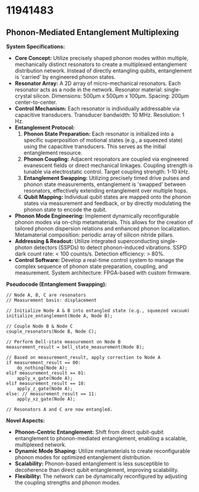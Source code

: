 # 11941483

## Phonon-Mediated Entanglement Multiplexing

**System Specifications:**

*   **Core Concept:** Utilize precisely shaped phonon modes within multiple, mechanically distinct resonators to create a multiplexed entanglement distribution network. Instead of directly entangling qubits, entanglement is 'carried' by engineered phonon states.
*   **Resonator Array:** A 2D array of micro-mechanical resonators. Each resonator acts as a node in the network. Resonator material: single-crystal silicon. Dimensions: 500μm x 500μm x 100μm. Spacing: 200μm center-to-center.
*   **Control Mechanism:** Each resonator is individually addressable via capacitive transducers. Transducer bandwidth: 10 MHz. Resolution: 1 Hz.
*   **Entanglement Protocol:**
    1.  **Phonon State Preparation:** Each resonator is initialized into a specific superposition of motional states (e.g., a squeezed state) using the capacitive transducers. This serves as the initial entanglement resource.
    2.  **Phonon Coupling:** Adjacent resonators are coupled via engineered evanescent fields or direct mechanical linkages. Coupling strength is tunable via electrostatic control. Target coupling strength: 1-10 kHz.
    3.  **Entanglement Swapping:** Utilizing precisely timed drive pulses and phonon state measurements, entanglement is 'swapped' between resonators, effectively extending entanglement over multiple hops.
    4.  **Qubit Mapping:**  Individual qubit states are mapped onto the phonon states via measurement and feedback, or by directly modulating the phonon state to encode the qubit.
*   **Phonon Mode Engineering:** Implement dynamically reconfigurable phonon modes via on-chip metamaterials. This allows for the creation of tailored phonon dispersion relations and enhanced phonon localization. Metamaterial composition: periodic array of silicon nitride pillars.
*   **Addressing & Readout:** Utilize integrated superconducting single-photon detectors (SSPDs) to detect phonon-induced vibrations. SSPD dark count rate: < 100 counts/s. Detection efficiency: > 80%.
*   **Control Software:** Develop a real-time control system to manage the complex sequence of phonon state preparation, coupling, and measurement. System architecture: FPGA-based with custom firmware.

**Pseudocode (Entanglement Swapping):**

```
// Node A, B, C are resonators
// Measurement basis: displacement

// Initialize Node A & B into entangled state (e.g., squeezed vacuum)
initialize_entanglement(Node A, Node B);

// Couple Node B & Node C
couple_resonators(Node B, Node C);

// Perform Bell-state measurement on Node B
measurement_result = bell_state_measurement(Node B);

// Based on measurement_result, apply correction to Node A
if measurement_result == 00:
    do_nothing(Node A);
elif measurement_result == 01:
    apply_x_gate(Node A);
elif measurement_result == 10:
    apply_z_gate(Node A);
else: // measurement_result == 11:
    apply_xz_gate(Node A);

// Resonators A and C are now entangled.
```

**Novel Aspects:**

*   **Phonon-Centric Entanglement:** Shift from direct qubit-qubit entanglement to phonon-mediated entanglement, enabling a scalable, multiplexed network.
*   **Dynamic Mode Shaping:** Utilize metamaterials to create reconfigurable phonon modes for optimized entanglement distribution.
*   **Scalability:** Phonon-based entanglement is less susceptible to decoherence than direct qubit entanglement, improving scalability.
*   **Flexibility:** The network can be dynamically reconfigured by adjusting the coupling strengths and phonon modes.